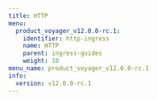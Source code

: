 ```yaml
---
title: HTTP
menu:
  product_voyager_v12.0.0-rc.1:
    identifier: http-ingress
    name: HTTP
    parent: ingress-guides
    weight: 10
menu_name: product_voyager_v12.0.0-rc.1
info:
  version: v12.0.0-rc.1
---
```


